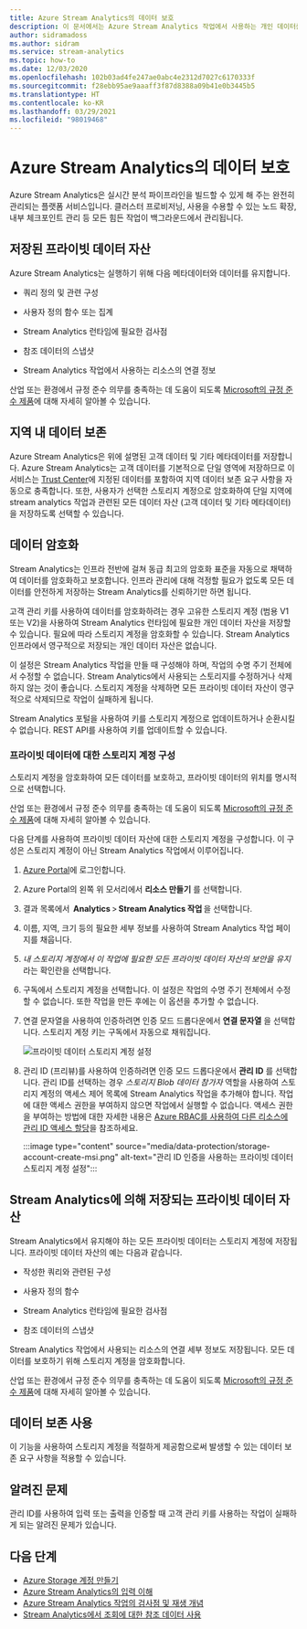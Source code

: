 ```yaml
---
title: Azure Stream Analytics의 데이터 보호
description: 이 문서에서는 Azure Stream Analytics 작업에서 사용하는 개인 데이터를 암호화하는 방법을 설명합니다.
author: sidramadoss
ms.author: sidram
ms.service: stream-analytics
ms.topic: how-to
ms.date: 12/03/2020
ms.openlocfilehash: 102b03ad4fe247ae0abc4e2312d7027c6170333f
ms.sourcegitcommit: f28ebb95ae9aaaff3f87d8388a09b41e0b3445b5
ms.translationtype: HT
ms.contentlocale: ko-KR
ms.lasthandoff: 03/29/2021
ms.locfileid: "98019468"
---
```

# <a name="data-protection-in-azure-stream-analytics"></a>Azure Stream Analytics의 데이터 보호 

Azure Stream Analytics은 실시간 분석 파이프라인을 빌드할 수 있게 해 주는 완전히 관리되는 플랫폼 서비스입니다. 클러스터 프로비저닝, 사용을 수용할 수 있는 노드 확장, 내부 체크포인트 관리 등 모든 힘든 작업이 백그라운드에서 관리됩니다.

## <a name="private-data-assets-that-are-stored"></a>저장된 프라이빗 데이터 자산

Azure Stream Analytics는 실행하기 위해 다음 메타데이터와 데이터를 유지합니다. 

* 쿼리 정의 및 관련 구성  

* 사용자 정의 함수 또는 집계  

* Stream Analytics 런타임에 필요한 검사점

* 참조 데이터의 스냅샷 

* Stream Analytics 작업에서 사용하는 리소스의 연결 정보

산업 또는 환경에서 규정 준수 의무를 충족하는 데 도움이 되도록 [Microsoft의 규정 준수 제품](https://gallery.technet.microsoft.com/Overview-of-Azure-c1be3942)에 대해 자세히 알아볼 수 있습니다. 

## <a name="in-region-data-residency"></a>지역 내 데이터 보존
Azure Stream Analytics은 위에 설명된 고객 데이터 및 기타 메타데이터를 저장합니다. Azure Stream Analytics는 고객 데이터를 기본적으로 단일 영역에 저장하므로 이 서비스는 [Trust Center](https://azuredatacentermap.azurewebsites.net/)에 지정된 데이터를 포함하여 지역 데이터 보존 요구 사항을 자동으로 충족합니다.
또한, 사용자가 선택한 스토리지 계정으로 암호화하여 단일 지역에 stream analytics 작업과 관련된 모든 데이터 자산 (고객 데이터 및 기타 메타데이터)을 저장하도록 선택할 수 있습니다.

## <a name="encrypt-your-data"></a>데이터 암호화

Stream Analytics는 인프라 전반에 걸쳐 동급 최고의 암호화 표준을 자동으로 채택하여 데이터를 암호화하고 보호합니다. 인프라 관리에 대해 걱정할 필요가 없도록 모든 데이터를 안전하게 저장하는 Stream Analytics를 신뢰하기만 하면 됩니다.

고객 관리 키를 사용하여 데이터를 암호화하려는 경우 고유한 스토리지 계정 (범용 V1 또는 V2)을 사용하여 Stream Analytics 런타임에 필요한 개인 데이터 자산을 저장할 수 있습니다. 필요에 따라 스토리지 계정을 암호화할 수 있습니다. Stream Analytics 인프라에서 영구적으로 저장되는 개인 데이터 자산은 없습니다. 

이 설정은 Stream Analytics 작업을 만들 때 구성해야 하며, 작업의 수명 주기 전체에서 수정할 수 없습니다. Stream Analytics에서 사용되는 스토리지를 수정하거나 삭제하지 않는 것이 좋습니다. 스토리지 계정을 삭제하면 모든 프라이빗 데이터 자산이 영구적으로 삭제되므로 작업이 실패하게 됩니다. 

Stream Analytics 포털을 사용하여 키를 스토리지 계정으로 업데이트하거나 순환시킬 수 없습니다. REST API를 사용하여 키를 업데이트할 수 있습니다.


### <a name="configure-storage-account-for-private-data"></a>프라이빗 데이터에 대한 스토리지 계정 구성 

스토리지 계정을 암호화하여 모든 데이터를 보호하고, 프라이빗 데이터의 위치를 명시적으로 선택합니다. 

산업 또는 환경에서 규정 준수 의무를 충족하는 데 도움이 되도록 [Microsoft의 규정 준수 제품](https://gallery.technet.microsoft.com/Overview-of-Azure-c1be3942)에 대해 자세히 알아볼 수 있습니다. 

다음 단계를 사용하여 프라이빗 데이터 자산에 대한 스토리지 계정을 구성합니다. 이 구성은 스토리지 계정이 아닌 Stream Analytics 작업에서 이루어집니다.

1. [Azure Portal](https://portal.azure.com/)에 로그인합니다.

1. Azure Portal의 왼쪽 위 모서리에서 **리소스 만들기** 를 선택합니다. 

1. 결과 목록에서  **Analytics** > **Stream Analytics 작업** 을 선택합니다. 

1. 이름, 지역, 크기 등의 필요한 세부 정보를 사용하여 Stream Analytics 작업 페이지를 채웁니다. 

1. *내 스토리지 계정에서 이 작업에 필요한 모든 프라이빗 데이터 자산의 보안을 유지* 라는 확인란을 선택합니다.

1. 구독에서 스토리지 계정을 선택합니다. 이 설정은 작업의 수명 주기 전체에서 수정할 수 없습니다. 또한 작업을 만든 후에는 이 옵션을 추가할 수 없습니다.

1. 연결 문자열을 사용하여 인증하려면 인증 모드 드롭다운에서 **연결 문자열** 을 선택합니다. 스토리지 계정 키는 구독에서 자동으로 채워집니다.

   ![프라이빗 데이터 스토리지 계정 설정](./media/data-protection/storage-account-create.png)

1. 관리 ID (프리뷰)를 사용하여 인증하려면 인증 모드 드롭다운에서 **관리 ID** 를 선택합니다. 관리 ID를 선택하는 경우 *스토리지 Blob 데이터 참가자* 역할을 사용하여 스토리지 계정의 액세스 제어 목록에 Stream Analytics 작업을 추가해야 합니다. 작업에 대한 액세스 권한을 부여하지 않으면 작업에서 실행할 수 없습니다. 액세스 권한을 부여하는 방법에 대한 자세한 내용은 [Azure RBAC를 사용하여 다른 리소스에 관리 ID 액세스 할당](../active-directory/managed-identities-azure-resources/howto-assign-access-portal.md#use-azure-rbac-to-assign-a-managed-identity-access-to-another-resource)을 참조하세요.

   :::image type="content" source="media/data-protection/storage-account-create-msi.png" alt-text="관리 ID 인증을 사용하는 프라이빗 데이터 스토리지 계정 설정":::

## <a name="private-data-assets-that-are-stored-by-stream-analytics"></a>Stream Analytics에 의해 저장되는 프라이빗 데이터 자산

Stream Analytics에서 유지해야 하는 모든 프라이빗 데이터는 스토리지 계정에 저장됩니다. 프라이빗 데이터 자산의 예는 다음과 같습니다. 

* 작성한 쿼리와 관련된 구성  

* 사용자 정의 함수 

* Stream Analytics 런타임에 필요한 검사점

* 참조 데이터의 스냅샷 

Stream Analytics 작업에서 사용되는 리소스의 연결 세부 정보도 저장됩니다. 모든 데이터를 보호하기 위해 스토리지 계정을 암호화합니다. 

산업 또는 환경에서 규정 준수 의무를 충족하는 데 도움이 되도록 [Microsoft의 규정 준수 제품](https://gallery.technet.microsoft.com/Overview-of-Azure-c1be3942)에 대해 자세히 알아볼 수 있습니다. 

## <a name="enables-data-residency"></a>데이터 보존 사용 
이 기능을 사용하여 스토리지 계정을 적절하게 제공함으로써 발생할 수 있는 데이터 보존 요구 사항을 적용할 수 있습니다.

## <a name="known-issues"></a>알려진 문제
관리 ID를 사용하여 입력 또는 출력을 인증할 때 고객 관리 키를 사용하는 작업이 실패하게 되는 알려진 문제가 있습니다. 

## <a name="next-steps"></a>다음 단계

* [Azure Storage 계정 만들기](../storage/common/storage-account-create.md)
* [Azure Stream Analytics의 입력 이해](stream-analytics-add-inputs.md)
* [Azure Stream Analytics 작업의 검사점 및 재생 개념](stream-analytics-concepts-checkpoint-replay.md)
* [Stream Analytics에서 조회에 대한 참조 데이터 사용](stream-analytics-use-reference-data.md)
